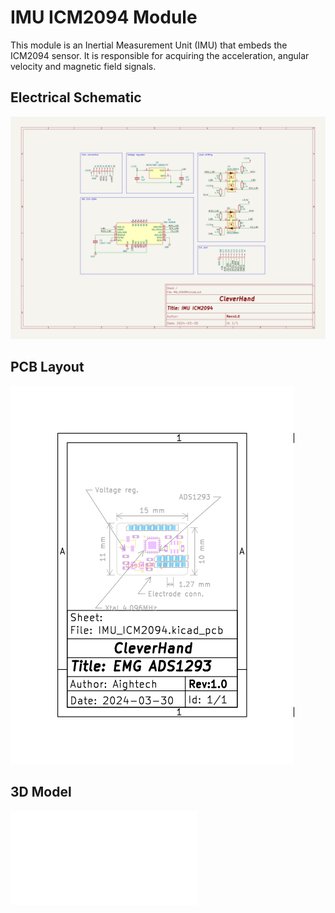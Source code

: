 # IMU ICM2094 Module
This module is an Inertial Measurement Unit (IMU) that embeds the ICM2094 sensor. It is responsible for acquiring the acceleration, angular velocity and magnetic field signals.

## Electrical Schematic
![IMU_ICM2094_sch](plots/IMU_ICM2094_sch.svg)

## PCB Layout
![IMU_ICM2094_pcb](plots/IMU_ICM2094_pcb.svg)

## 3D Model
![IMU_ICM2094_3D](plots/IMU_ICM2094_pcb.stl)